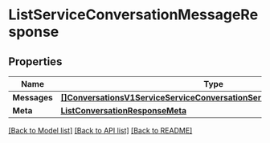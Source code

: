 # ListServiceConversationMessageResponse

## Properties

Name | Type | Description | Notes
------------ | ------------- | ------------- | -------------
**Messages** | [**[]ConversationsV1ServiceServiceConversationServiceConversationMessage**](conversations.v1.service.service_conversation.service_conversation_message.md) |  | [optional] 
**Meta** | [**ListConversationResponseMeta**](ListConversationResponse_meta.md) |  | [optional] 

[[Back to Model list]](../README.md#documentation-for-models) [[Back to API list]](../README.md#documentation-for-api-endpoints) [[Back to README]](../README.md)


